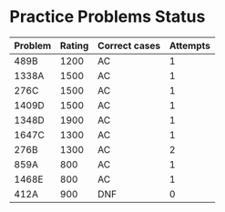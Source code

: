 # Practice Problems Status
Problem|Rating|Correct cases|Attempts
-|-|-|-
489B|1200|AC|1
1338A|1500|AC|1
276C|1500|AC|1
1409D|1500|AC|1
1348D|1900|AC|1
1647C|1300|AC|1
276B|1300|AC|2
859A|800|AC|1
1468E|800|AC|1
412A|900|DNF|0